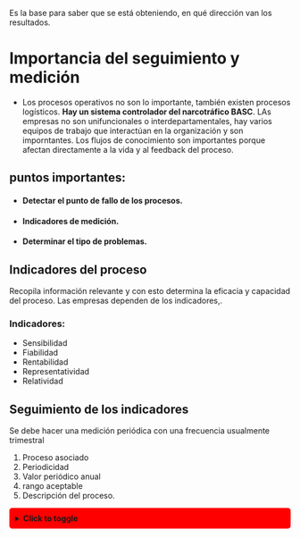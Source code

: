 
Es la base para saber que se está obteniendo, en qué dirección van los resultados.
# Importancia del seguimiento y medición
- Los procesos operativos no son lo importante, también existen procesos logísticos.
**Hay un sistema controlador del narcotráfico BASC**.
LAs empresas no son unifuncionales o interdepartamentales, hay varios equipos de trabajo que interactúan en la organización y son imporntantes.
Los flujos de conocimiento son importantes porque afectan directamente a la vida y al feedback del proceso.
## puntos importantes:
- #### Detectar el punto de fallo de los procesos.
- #### Indicadores de medición.
- #### Determinar el tipo de problemas.
## Indicadores del proceso
Recopila información relevante y con esto determina la eficacia y capacidad del proceso.
Las empresas dependen de los indicadores,.
### Indicadores:
- Sensibilidad
- Fiabilidad
- Rentabilidad
- Representatividad
- Relatividad
## Seguimiento de los indicadores
Se debe hacer una medición periódica con una frecuencia usualmente trimestral
1. Proceso asociado
2. Periodicidad
3. Valor periódico anual
4. rango aceptable
5. Descripción del proceso.
<details style="background-color: red; border-radius: 5px; padding: 10px; margin-bottom: 10px;"> <summary style="font-weight: bold; cursor: pointer;">Click to toggle</summary> Your hidden content goes here. </details>
